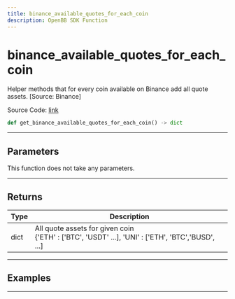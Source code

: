 ```yaml
---
title: binance_available_quotes_for_each_coin
description: OpenBB SDK Function
---
```


# binance_available_quotes_for_each_coin

Helper methods that for every coin available on Binance add all quote assets. [Source: Binance]

Source Code: [link](https://github.com/OpenBB-finance/OpenBBTerminal/tree/main/openbb_terminal/cryptocurrency/due_diligence/binance_model.py#L77)

```python
def get_binance_available_quotes_for_each_coin() -> dict
```
---

## Parameters

This function does not take any parameters.

---

## Returns

| Type | Description |
| ---- | ----------- |
| dict | All quote assets for given coin<br/>{'ETH' : ['BTC', 'USDT' ...], 'UNI' : ['ETH', 'BTC','BUSD', ...] |

---

## Examples

---

